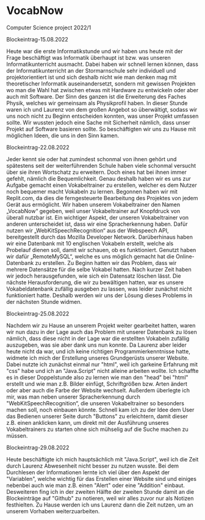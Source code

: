# VocabNow
Computer Science project 2022/1

Blockeintrag-15.08.2022

Heute war die erste Informatikstunde und wir haben uns heute mit der Frage beschäftigt was Informatik überhaupt ist bzw. was unseren Informatikunterricht ausmacht. Dabei haben wir schnell lernen können, dass der Informatikunterricht an der Stormarnschule sehr individuell und projektorientiert ist und sich deshalb nicht wie man denken mag mit theoretischer Informatik auseinandersetzt, sondern mit gewissen Projekten wo man die Wahl hat zwischen etwas mit Hardware zu entwickeln oder aber auch mit Software. Der Sinn des ganzen ist die Erweiterung des Faches Physik, welches wir gemeinsam als Physikprofil haben. In dieser Stunde waren ich und Laurenz von dem großen Angebot so überwältigt, sodass wir uns noch nicht zu Beginn entscheiden konnten, was unser Projekt umfassen sollte. Wir wussten jedoch eine Sache mit Sicherheit nämlich, dass unser Projekt auf Software basieren sollte. So beschäftigten wir uns zu Hause mit möglichen Ideen, die uns in den Sinn kamen.

Blockeintrag-22.08.2022

Jeder kennt sie oder hat zumindest schonmal von ihnen gehört und spätestens seit der weiterführenden Schule haben viele schonmal versucht über sie ihren Wortschatz zu erweitern. Doch eines hat bei ihnen immer gefehlt, nämlich die Bequemlichkeit. Genau deshalb haben wir es uns zur Aufgabe gemacht einen Vokabeltrainer zu erstellen, welcher es dem Nutzer noch bequemer macht Vokabeln zu lernen. Begonnen haben wir mit Replit.com, da dies die ferngesteuerte Bearbeitung des Projektes von jedem Gerät aus ermöglicht. Wir haben unserem Vokabeltrainer den Namen „VocabNow“ gegeben, weil unser Vokabeltrainer auf Knopfdruck von überall nutzbar ist. Ein wichtiger Aspekt, der unseren Vokabeltrainer von anderen unterscheidet ist, dass wir eine Spracherkennung haben. Dafür nutzen wir „WebKitSpeechRecognition“ aus der Webspeech API, bereitgestellt durch das Mozilla Developer Network. Darüberhinaus haben wir eine Datenbank mit 10 englischen Vokabeln erstellt, welche als Probelauf dienen soll, damit wir schauen, ob es funktioniert. Genutzt haben wir dafür „RemoteMySQL“, welche es uns möglich gemacht hat die Online-Datenbank zu erstellen. Zu Beginn hatten wir das Problem, dass wir mehrere Datensätze für die selbe Vokabel hatten. Nach kurzer Zeit haben wir jedoch herausgefunden, wie sich ein Datensatz löschen lässt. Die nächste Herausforderung, die wir zu bewältigen hatten, war es unsere Vokabeldatenbank zufällig ausgeben zu lassen, was leider zunächst nicht funktioniert hatte. Deshalb werden wir uns der Lösung dieses Problems in der nächsten Stunde widmen.

Blockeintrag-25.08.2022

Nachdem wir zu Hause an unserem Projekt weiter gearbeitet hatten, waren wir nun dazu in der Lage auch das Problem mit unserer Datenbank zu lösen nämlich, dass diese nicht in der Lage war die erstellten Vokabeln zufällig auszugeben, was sie aber dank uns nun konnte. Da Laurenz aber leider heute nicht da war, und ich keine richtigen Programmierkenntnisse hatte, widmete ich mich der Erstellung unseres Grundgerüsts unserer Website. Dabei nutzte ich zunächst einmal nur "html", weil ich garkeine Erfahrung mit "css" habe und ich an "Java.Script" nicht alleine arbeiten wollte. Ich schaffte es in dieser Doppelstunde also zu lernen wie man den "head" bei "html" erstellt und wie man z.B. Bilder einfügt, Schriftgrößen bzw. Arten ändert oder aber auch die Farbe der Website wechselt. Außerdem überlegte ich mir, was man neben unserer Spracherkennung durch "WebKitSpeechRecognition“, die unseren Vokabeltrainer so besonders machen soll, noch einbauen könnte. Schnell kam ich zu der Idee dem User das Bedienen unserer Seite durch "Buttons" zu erleichtern, damit dieser z.B. einen anklicken kann, um direkt mit der Ausführung unseres Vokabeltrainers zu starten ohne sich mühselig auf die Suche machen zu müssen.


Blockeintrag-29.08.2022

Heute beschäftigte ich mich hauptsächlich mit "Java.Script", weil ich die Zeit durch Laurenz Abwesenheit nicht besser zu nutzen wusste. Bei dem Durchlesen der Informationen lernte ich viel über den Aspekt der "Variablen", welche wichtig für das Erstellen einer Website sind und einiges nebenbei auch wie man z.B. einen "Alert" oder eine "Addition" einbaut. Desweiteren fing ich in der zweiten Hälfte der zweiten Stunde damit an die Blockeinträge auf "Github" zu notieren, weil wir alles zuvor nur als Notizen festhielten. Zu Hause werden ich uns Laurenz dann die Zeit nutzen, um an unserem Vorhaben weiterzuarbeiten.
